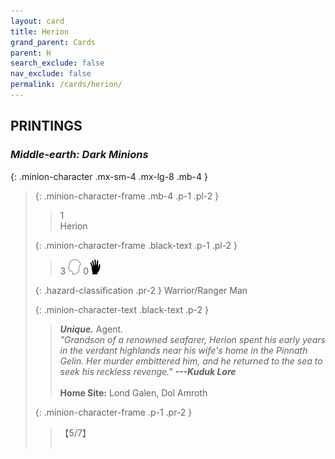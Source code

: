 ```yaml
---
layout: card
title: Herion
grand_parent: Cards
parent: H
search_exclude: false
nav_exclude: false
permalink: /cards/herion/
---
```


## PRINTINGS


### _Middle-earth: Dark Minions_

{: .minion-character .mx-sm-4 .mx-lg-8 .mb-4 }
> {: .minion-character-frame .mb-4 .p-1 .pl-2 }
> > <div class="hazard-mp">1</div>
> > <div class="card-name">Herion</div>
>
> {: .minion-character-frame .black-text .p-1 .pl-2 }
> > 3 ![](/assets/images/mind.svg) 0![](/assets/images/di.svg)
>
> {: .hazard-classification .pr-2 }
> Warrior/Ranger Man
>
> {: .minion-character-text .black-text .p-2 }
> > _**Unique.**_ Agent. <br>_"Grandson of a renowned seafarer, Herion spent his early years in the verdant highlands near his wife's home in the Pinnath Gelin. Her murder embittered him, and he returned to the sea to seek his reckless revenge."_ ***---Kuduk Lore***  <br><br>**Home Site:** Lond Galen, Dol Amroth 
>
> {: .minion-character-frame .p-1 .pr-2 }
> > <div class="card-shield">【5/7】</div>
> > <div class="card-corruption-white">&nbsp;</div>
